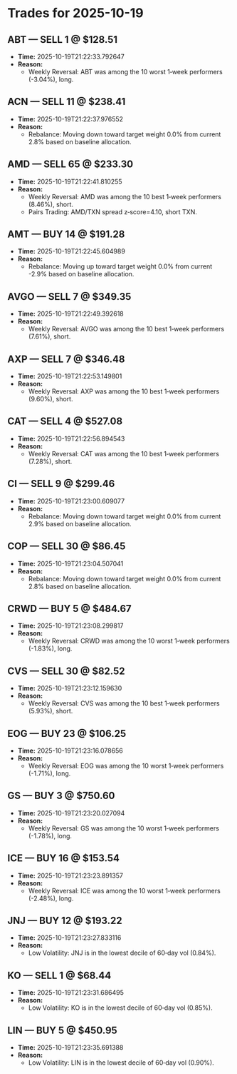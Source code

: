# Trades for 2025-10-19

## ABT — SELL 1 @ $128.51
- **Time:** 2025-10-19T21:22:33.792647
- **Reason:**
  - Weekly Reversal: ABT was among the 10 worst 1‑week performers (-3.04%), long.

## ACN — SELL 11 @ $238.41
- **Time:** 2025-10-19T21:22:37.976552
- **Reason:**
  - Rebalance: Moving down toward target weight 0.0% from current 2.8% based on baseline allocation.

## AMD — SELL 65 @ $233.30
- **Time:** 2025-10-19T21:22:41.810255
- **Reason:**
  - Weekly Reversal: AMD was among the 10 best 1‑week performers (8.46%), short.
  - Pairs Trading: AMD/TXN spread z‑score=4.10, short TXN.

## AMT — BUY 14 @ $191.28
- **Time:** 2025-10-19T21:22:45.604989
- **Reason:**
  - Rebalance: Moving up toward target weight 0.0% from current -2.9% based on baseline allocation.

## AVGO — SELL 7 @ $349.35
- **Time:** 2025-10-19T21:22:49.392618
- **Reason:**
  - Weekly Reversal: AVGO was among the 10 best 1‑week performers (7.61%), short.

## AXP — SELL 7 @ $346.48
- **Time:** 2025-10-19T21:22:53.149801
- **Reason:**
  - Weekly Reversal: AXP was among the 10 best 1‑week performers (9.60%), short.

## CAT — SELL 4 @ $527.08
- **Time:** 2025-10-19T21:22:56.894543
- **Reason:**
  - Weekly Reversal: CAT was among the 10 best 1‑week performers (7.28%), short.

## CI — SELL 9 @ $299.46
- **Time:** 2025-10-19T21:23:00.609077
- **Reason:**
  - Rebalance: Moving down toward target weight 0.0% from current 2.9% based on baseline allocation.

## COP — SELL 30 @ $86.45
- **Time:** 2025-10-19T21:23:04.507041
- **Reason:**
  - Rebalance: Moving down toward target weight 0.0% from current 2.8% based on baseline allocation.

## CRWD — BUY 5 @ $484.67
- **Time:** 2025-10-19T21:23:08.299817
- **Reason:**
  - Weekly Reversal: CRWD was among the 10 worst 1‑week performers (-1.83%), long.

## CVS — SELL 30 @ $82.52
- **Time:** 2025-10-19T21:23:12.159630
- **Reason:**
  - Weekly Reversal: CVS was among the 10 best 1‑week performers (5.93%), short.

## EOG — BUY 23 @ $106.25
- **Time:** 2025-10-19T21:23:16.078656
- **Reason:**
  - Weekly Reversal: EOG was among the 10 worst 1‑week performers (-1.71%), long.

## GS — BUY 3 @ $750.60
- **Time:** 2025-10-19T21:23:20.027094
- **Reason:**
  - Weekly Reversal: GS was among the 10 worst 1‑week performers (-1.78%), long.

## ICE — BUY 16 @ $153.54
- **Time:** 2025-10-19T21:23:23.891357
- **Reason:**
  - Weekly Reversal: ICE was among the 10 worst 1‑week performers (-2.48%), long.

## JNJ — BUY 12 @ $193.22
- **Time:** 2025-10-19T21:23:27.833116
- **Reason:**
  - Low Volatility: JNJ is in the lowest decile of 60‑day vol (0.84%).

## KO — SELL 1 @ $68.44
- **Time:** 2025-10-19T21:23:31.686495
- **Reason:**
  - Low Volatility: KO is in the lowest decile of 60‑day vol (0.85%).

## LIN — BUY 5 @ $450.95
- **Time:** 2025-10-19T21:23:35.691388
- **Reason:**
  - Low Volatility: LIN is in the lowest decile of 60‑day vol (0.90%).

